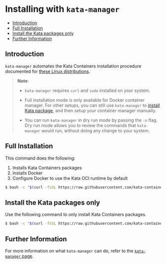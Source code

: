 # Installing with `kata-manager`

* [Introduction](#introduction)
* [Full Installation](#full-installation)
* [Install the Kata packages only](#install-the-kata-packages-only)
* [Further Information](#further-information)

## Introduction
`kata-manager` automates the Kata Containers installation procedure documented for [these Linux distributions](README.md#packaged-installation-methods).

> **Note**:
> - `kata-manager` requires `curl` and `sudo` installed on your system.
>
> - Full installation mode is only available for Docker container manager. For other setups, you
> can still use `kata-manager` to [install Kata package](#install-the-kata-packages-only), and then setup your container manager manually.
>
> - You can run `kata-manager` in dry run mode by passing the `-n` flag. Dry run mode allows you to review the
> commands that `kata-manager` would run, without doing any change to your system.


## Full Installation
This command does the following:
1. Installs Kata Containers packages
2. Installs Docker
3. Configure Docker to use the Kata OCI runtime by default

```bash
$ bash -c "$(curl -fsSL https://raw.githubusercontent.com/kata-containers/tests/master/cmd/kata-manager/kata-manager.sh) install-docker-system"
```

<!--
You can ignore the content of this comment.
(test code run by test-install-docs.sh to validate code blocks this document)

```bash
$ bash -c "$(curl -fsSL https://raw.githubusercontent.com/kata-containers/tests/master/cmd/kata-manager/kata-manager.sh) remove-packages"
```
-->
## Install the Kata packages only
Use the following command to only install Kata Containers packages.

```bash
$ bash -c "$(curl -fsSL https://raw.githubusercontent.com/kata-containers/tests/master/cmd/kata-manager/kata-manager.sh) install-packages"
```

## Further Information
For more information on what `kata-manager` can do, refer to the [`kata-manager` page](https://github.com/kata-containers/tests/blob/master/cmd/kata-manager).
